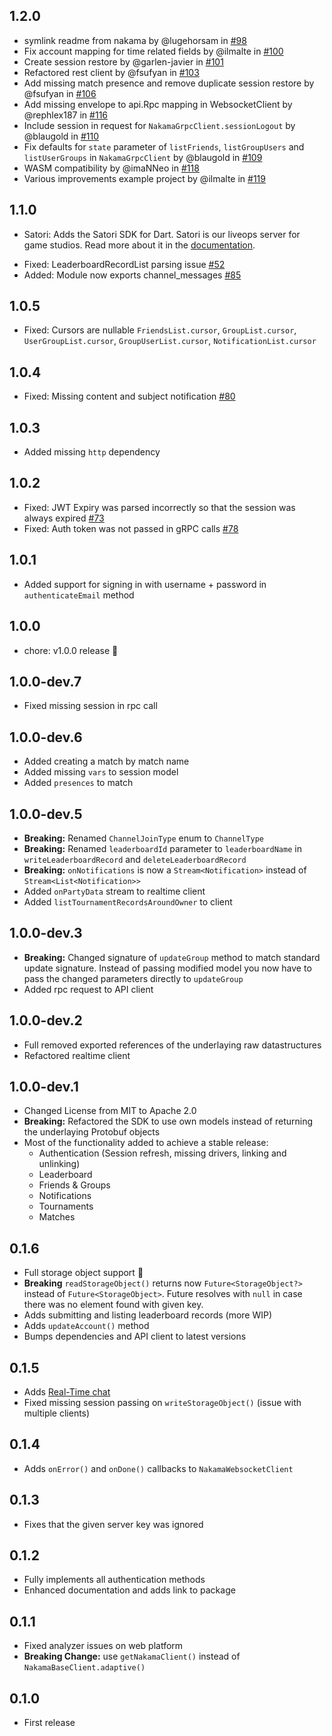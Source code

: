 ## 1.2.0

* symlink readme from nakama by @lugehorsam in [#98](https://github.com/heroiclabs/nakama-dart/pull/98)
* Fix account mapping for time related fields by @ilmalte in [#100](https://github.com/heroiclabs/nakama-dart/pull/100)
* Create session restore by @garlen-javier in [#101](https://github.com/heroiclabs/nakama-dart/pull/101)
* Refactored rest client by @fsufyan in [#103](https://github.com/heroiclabs/nakama-dart/pull/103)
* Add missing match presence and remove duplicate session restore by @fsufyan in [#106](https://github.com/heroiclabs/nakama-dart/pull/106)
* Add missing envelope to api.Rpc mapping in WebsocketClient by @rephlex187 in [#116](https://github.com/heroiclabs/nakama-dart/pull/116)
* Include session in request for `NakamaGrpcClient.sessionLogout` by @blaugold in [#110](https://github.com/heroiclabs/nakama-dart/pull/110)
* Fix defaults for `state` parameter of `listFriends`, `listGroupUsers` and `listUserGroups` in `NakamaGrpcClient` by @blaugold in [#109](https://github.com/heroiclabs/nakama-dart/pull/109)
* WASM compatibility by @imaNNeo in [#118](https://github.com/heroiclabs/nakama-dart/pull/118)
* Various improvements example project by @ilmalte in [#119](https://github.com/heroiclabs/nakama-dart/pull/119)

## 1.1.0
- Satori: Adds the Satori SDK for Dart. Satori is our liveops server for game studios. Read more about it in the [documentation](https://heroiclabs.com/docs/satori/concepts/introduction/).

* Fixed: LeaderboardRecordList parsing issue [#52](https://github.com/heroiclabs/nakama-dart/issues/52)
* Added: Module now exports channel_messages [#85](https://github.com/heroiclabs/nakama-dart/pull/85)

## 1.0.5

* Fixed: Cursors are nullable `FriendsList.cursor`, `GroupList.cursor`, `UserGroupList.cursor`, `GroupUserList.cursor`, `NotificationList.cursor`

## 1.0.4

* Fixed: Missing content and subject notification [#80](https://github.com/heroiclabs/nakama-dart/issues/80)

## 1.0.3

* Added missing `http` dependency

## 1.0.2

* Fixed: JWT Expiry was parsed incorrectly so that the session was always expired [#73](https://github.com/heroiclabs/nakama-dart/issues/73)
* Fixed: Auth token was not passed in gRPC calls [#78](https://github.com/heroiclabs/nakama-dart/pull/78)

## 1.0.1

* Added support for signing in with username + password in `authenticateEmail` method

## 1.0.0

* chore: v1.0.0 release 🚀

## 1.0.0-dev.7

* Fixed missing session in rpc call

## 1.0.0-dev.6

* Added creating a match by match name
* Added missing `vars` to session model
* Added `presences` to match

## 1.0.0-dev.5

* **Breaking:** Renamed `ChannelJoinType` enum to `ChannelType`
* **Breaking:** Renamed `leaderboardId` parameter to `leaderboardName` in `writeLeaderboardRecord` and `deleteLeaderboardRecord`
* **Breaking:** `onNotifications` is now a `Stream<Notification>` instead of `Stream<List<Notification>>`
* Added `onPartyData` stream to realtime client
* Added `listTournamentRecordsAroundOwner` to client

## 1.0.0-dev.3

* **Breaking:** Changed signature of `updateGroup` method to match standard update signature. Instead of passing modified model you now have to pass the changed parameters directly to `updateGroup`
* Added rpc request to API client

## 1.0.0-dev.2

* Full removed exported references of the underlaying raw datastructures
* Refactored realtime client

## 1.0.0-dev.1

* Changed License from MIT to Apache 2.0
* **Breaking:** Refactored the SDK to use own models instead of returning the underlaying Protobuf objects
* Most of the functionality added to achieve a stable release:
  * Authentication (Session refresh, missing drivers, linking and unlinking)
  * Leaderboard
  * Friends & Groups
  * Notifications
  * Tournaments
  * Matches

## 0.1.6

* Full storage object support 🎉
* **Breaking** `readStorageObject()` returns now `Future<StorageObject?>` instead of `Future<StorageObject>`. Future resolves with `null` in case there was no element found with given key.
* Adds submitting and listing leaderboard records (more WIP)
* Adds `updateAccount()` method
* Bumps dependencies and API client to latest versions

## 0.1.5

* Adds [Real-Time chat](https://heroiclabs.com/docs/nakama/concepts/chat)
* Fixed missing session passing on `writeStorageObject()` (issue with multiple clients)

## 0.1.4
* Adds `onError()` and `onDone()` callbacks to `NakamaWebsocketClient`

## 0.1.3
* Fixes that the given server key was ignored

## 0.1.2
* Fully implements all authentication methods
* Enhanced documentation and adds link to package

## 0.1.1
* Fixed analyzer issues on web platform
* **Breaking Change:** use `getNakamaClient()` instead of `NakamaBaseClient.adaptive()`

## 0.1.0
* First release